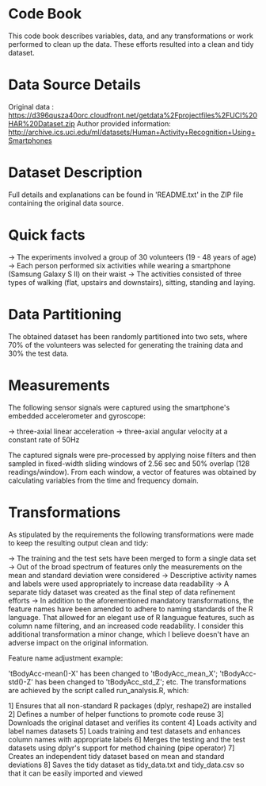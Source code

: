 # Code Book

This code book describes variables, data, and any transformations or work performed to clean up the data. These efforts
resulted into a clean and tidy dataset.

# Data Source Details
Original data : https://d396qusza40orc.cloudfront.net/getdata%2Fprojectfiles%2FUCI%20HAR%20Dataset.zip
Author provided information: http://archive.ics.uci.edu/ml/datasets/Human+Activity+Recognition+Using+Smartphones

# Dataset Description

Full details and explanations can be found in 'README.txt' in the ZIP file containing the original data source.

# Quick facts

-> The experiments involved a group of 30 volunteers (19 - 48 years of age)
-> Each person performed six activities while wearing a smartphone (Samsung Galaxy S II) on their waist
-> The activities consisted of three types of walking (flat, upstairs and downstairs), sitting, standing and laying.

# Data Partitioning

The obtained dataset has been randomly partitioned into two sets, where 70% of the volunteers was selected for generating 
the training data and 30% the test data.

# Measurements

The following sensor signals were captured using the smartphone's embedded accelerometer and gyroscope:

-> three-axial linear acceleration
-> three-axial angular velocity at a constant rate of 50Hz

The captured signals were pre-processed by applying noise filters and then sampled in fixed-width sliding windows of 2.56 sec 
and 50% overlap (128 readings/window). From each window, a vector of features was obtained by calculating variables from the 
time and frequency domain. 

# Transformations

As stipulated by the requirements the following transformations were made to keep the resulting output clean and tidy:

-> The training and the test sets have been merged to form a single data set
-> Out of the broad spectrum of features only the measurements on the mean and standard deviation were considered
-> Descriptive activity names and labels were used appropriately to increase data readability
-> A separate tidy dataset was created as the final step of data refinement efforts
-> In addition to the aforementioned mandatory transformations, the feature names have been amended to adhere to naming standards of the R language. That allowed for an elegant use of R languague features, such as column name filtering, and an increased code readability. I consider this additional transformation a minor change, which I believe doesn't have an adverse impact on the original information.

Feature name adjustment example:

'tBodyAcc-mean()-X' has been changed to 'tBodyAcc_mean_X';
'tBodyAcc-std()-Z' has been changed to 'tBodyAcc_std_Z';
etc.
The transformations are achieved by the script called run_analysis.R, which:

1] Ensures that all non-standard R packages (dplyr, reshape2) are installed
2] Defines a number of helper functions to promote code reuse
3] Downloads the original dataset and verifies its content
4] Loads activity and label names datasets
5] Loads training and test datasets and enhances column names with appropriate labels
6] Merges the testing and the test datasets using dplyr's support for method chaining (pipe operator)
7] Creates an independent tidy dataset based on mean and standard deviations
8] Saves the tidy dataset as tidy_data.txt and tidy_data.csv so that it can be easily imported and viewed
